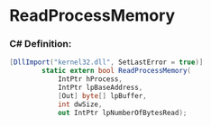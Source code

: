 # ReadProcessMemory

### C# Definition:

```csharp
[DllImport("kernel32.dll", SetLastError = true)]
        static extern bool ReadProcessMemory(
            IntPtr hProcess,
            IntPtr lpBaseAddress,
            [Out] byte[] lpBuffer,
            int dwSize,
            out IntPtr lpNumberOfBytesRead);
```
